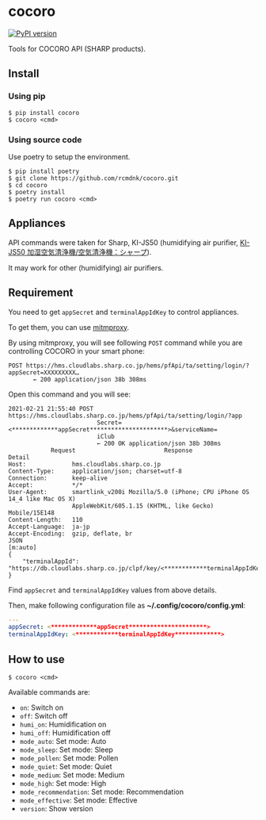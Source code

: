 # cocoro

[![PyPI version](https://badge.fury.io/py/cocoro.svg)](https://badge.fury.io/py/cocoro)

Tools for COCORO API (SHARP products).

## Install

### Using pip

    $ pip install cocoro
    $ cocoro <cmd>

### Using source code

Use poetry to setup the environment.

    $ pip install poetry
    $ git clone https://github.com/rcmdnk/cocoro.git
    $ cd cocoro
    $ poetry install
    $ poetry run cocoro <cmd>

## Appliances

API commands were taken for Sharp, KI-JS50 (humidifying air purifier, [KI-JS50 加湿空気清浄機/空気清浄機：シャープ](https://jp.sharp/kuusei/products/kijs50/)).

It may work for other (humidifying) air purifiers.

## Requirement

You need to get `appSecret` and `terminalAppIdKey` to control appliances.

To get them, you can use [mitmproxy](https://mitmproxy.org/).

By using mitmproxy, you will see following `POST` command while you are controlling COCORO in your smart phone:


    POST https://hms.cloudlabs.sharp.co.jp/hems/pfApi/ta/setting/login/?appSecret=XXXXXXXXX…
           ← 200 application/json 38b 308ms

Open this command and you will see:


    2021-02-21 21:55:40 POST https://hms.cloudlabs.sharp.co.jp/hems/pfApi/ta/setting/login/?app
                             Secret=<*************appSecret**********************>&serviceName=
                             iClub
                             ← 200 OK application/json 38b 308ms
                Request                         Response                        Detail
    Host:             hms.cloudlabs.sharp.co.jp
    Content-Type:     application/json; charset=utf-8
    Connection:       keep-alive
    Accept:           */*
    User-Agent:       smartlink_v200i Mozilla/5.0 (iPhone; CPU iPhone OS 14_4 like Mac OS X)
                      AppleWebKit/605.1.15 (KHTML, like Gecko) Mobile/15E148
    Content-Length:   110
    Accept-Language:  ja-jp
    Accept-Encoding:  gzip, deflate, br
    JSON                                                                                  [m:auto]
    {
        "terminalAppId":
    "https://db.cloudlabs.sharp.co.jp/clpf/key/<************terminalAppIdKey*************>"
    }

Find `appSecret` and `terminalAppIdKey` values from above details.

Then, make following configuration file as **~/.config/cocoro/config.yml**:

```yml
---
appSecret: <*************appSecret**********************>
terminalAppIdKey: <************terminalAppIdKey*************>
```

## How to use

    $ cocoro <cmd>

Available commands are:

* `on`: Switch on
* `off`: Switch off
* `humi_on`: Humidification on
* `humi_off`: Humidification off
* `mode_auto`: Set mode: Auto
* `mode_sleep`: Set mode: Sleep
* `mode_pollen`: Set mode: Pollen
* `mode_quiet`: Set mode: Quiet
* `mode_medium`: Set mode: Medium
* `mode_high`: Set mode: High
* `mode_recommendation`: Set mode: Recommendation
* `mode_effective`: Set mode: Effective
* `version`: Show version
